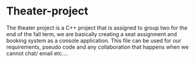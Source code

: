 Theater-project
===============
The theater project is a C++ project that is assigned to group two for the end of the fall term, we are basically creating a seat assignment and booking system as a console application. This file can be used for our requirements, pseudo code and any collaboration that happens when we cannot chat/ email etc....

